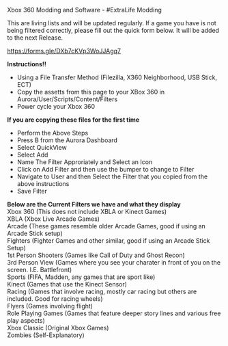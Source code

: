 Xbox 360 Modding and Software - #ExtraLife Modding

This are living lists and will be updated regularly.
If a game you have is not being filtered correctly, please fill out the quick form below.
It will be added to the next Release.

https://forms.gle/DXb7cKVp3WoJJAgq7


**Instructions!!**
- Using a File Transfer Method (Filezilla, X360 Neighborhood, USB Stick, ECT)
- Copy the assetts from this page to your XBox 360 in Aurora/User/Scripts/Content/Filters
- Power cycle your Xbox 360

**If you are copying these files for the first time**
- Perform the Above Steps
- Press B from the Aurora Dashboard
- Select QuickView
- Select Add
- Name The Filter Approriately and Select an Icon
- Click on Add Filter and then use the bumper to change to Filter
- Navigate to User and then Select the Filter that you copied from the above instructions
- Save Filter


**Below are the Current Filters we have and what they display**<br/>
Xbox 360 (This does not include XBLA or Kinect Games)<br/>
XBLA (Xbox Live Arcade Games)<br/>
Arcade (These games resemble older Arcade Games, good if using an Arcade Stick setup)<br/>
Fighters (Fighter Games and other similar, good if using an Arcade Stick Setup)<br/>
1st Person Shooters (Games like Call of Duty and Ghost Recon)<br/>
3rd Person View (Games where you see your charater in front of you on the screen. I.E. Battlefront)<br/>
Sports (FIFA, Madden, any games that are sport like)<br/>
Kinect (Games that use the Kinect Sensor)<br/>
Racing (Games that involve racing, mostly car racing but others are included.  Good for racing wheels)<br/>
Flyers (Games involving flight)<br/>
Role Playing Games (Games that feature deeper story lines and various free play aspects)<br/>
Xbox Classic (Original Xbox Games)<br/>
Zombies (Self-Explanatory)<br/>
